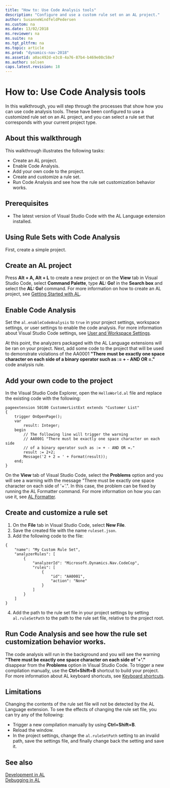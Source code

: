```yaml
---
title: "How to: Use Code Analysis tools"
description: "Configure and use a custom rule set on an AL project."
author: SusanneWindfeldPedersen
ms.custom: na
ms.date: 13/02/2018
ms.reviewer: na
ms.suite: na
ms.tgt_pltfrm: na
ms.topic: article
ms.prod: "dynamics-nav-2018"
ms.assetid: a0ac492d-e3c8-4a76-87b4-b469e08c58e7
ms.author: solsen
caps.latest.revision: 18
---
```



# How to: Use Code Analysis tools
In this walkthrough, you will step through the processes that show how you can use code analysis tools. These have been configured to use a customized rule set on an AL project, and you can select a rule set that corresponds with your current project type. 

## About this walkthrough
This walkthrough illustrates the following tasks:
- Create an AL project.
- Enable Code Analysis.
- Add your own code to the project.
- Create and customize a rule set.
- Run Code Analysis and see how the rule set customization behavior works.

## Prerequisites
- The latest version of Visual Studio Code with the AL Language extension installed.

## Using Rule Sets with Code Analysis
First, create a simple project.

## Create an AL project
Press **Alt + A, Alt + L** to create a new project or on the **View** tab in Visual Studio Code, select **Command Palette**, type **AL: Go!** in the **Search box** and select the **AL: Go!** command.
For more information on how to create an AL project, see [Getting Started with AL](devenv-get-started.md).


## Enable Code Analysis
Set the `al.enableCodeAnalysis` to `true` in your project settings, workspace settings, or user settings to enable the code analysis. <!-- This is the official documentation from VS Code about user and workspace settings -->
For more information about Visual Studio Code settings, see [User and Workspace Settings](https://code.visualstudio.com/docs/getstarted/settings).

At this point, the analyzers packaged with the AL Language extensions will be ran on your project.
Next, add some code to the project that will be used to demonstrate violations of the AA0001 **"There must be exactly one space character on each side of a binary operator such as := + - AND OR =."** code analysis rule. 

## Add your own code to the project
In the Visual Studio Code Explorer, open the `HelloWorld.al` file and replace the existing code with the following:

```
pageextension 50100 CustomerListExt extends "Customer List"
{
    trigger OnOpenPage();
    var
        result: Integer;
    begin        
        // The following line will trigger the warning
        // AA0001 "There must be exactly one space character on each side 
        // of a binary operator such as := + - AND OR =." 
        result := 2+2; 
        Message('2 + 2 = ' + Format(result));
    end;
}
```

On the **View** tab of Visual Studio Code, select the **Problems** option and you will see a warning with the message "There must be exactly one space character on each side of '+'.". In this case, the problem can be fixed by running the AL Formatter command.
For more information on how you can use it, see [AL Formatter](devenv-al-formatter.md).

## Create and customize a rule set
1. On the **File** tab in Visual Studio Code, select **New File**.
2. Save the created file with the name `ruleset.json`.
3. Add the following code to the file:

```
{
    "name": "My Custom Rule Set",
    "analyzerRules": [
        {
            "analyzerId": "Microsoft.Dynamics.Nav.CodeCop",
            "rules": [
                {                    
                    "id": "AA0001",                    
                    "action": "None"
                }
            ]
        }
    ]
}
```
4. Add the path to the rule set file in your project settings by setting `al.ruleSetPath` to the path to the rule set file, relative to the project root.
<!-- This will the the second topic that Alex Toader said it is necessary to have it in our documentation. 
For more information about custom rule sets, see [](). 
-->

## Run Code Analysis and see how the rule set customization behavior works.
The code analysis will run in the background and you will see the warning **"There must be exactly one space character on each side of '+'."** disappear from the **Problems** option in Visual Studio Code.
To trigger a new compilation manually, use the **Ctrl+Shift+B** shortcut to build your project.
For more information about AL keyboard shortcuts, see [Keyboard shortcuts](devenv-keyboard-shortcuts.md).


## Limitations
Changing the contents of the rule set file will not be detected by the AL Language extension. To see the effects of changing the rule set file, you can try any of the following:
- Trigger a new compilation manually by using **Ctrl+Shift+B**.
- Reload the window.
- In the project settings, change the `al.ruleSetPath` setting to an invalid path, save the settings file, and finally change back the setting and save it.


## See also
[Development in AL](devenv-dev-overview.md)  
[Debugging in AL](devenv-debugging.md)
